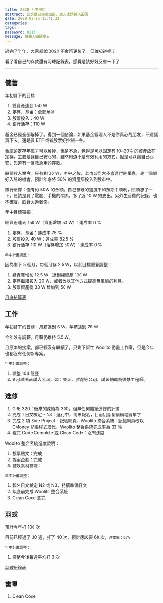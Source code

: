 ```yaml
---
title: 2020 年中檢討
abstract: 此文章已經被加密，進入後請輸入密碼
date: 2020-07-25 15:41:32
categories:
tags:
password: 8213
message: 請輸入四碼生日
---
```


過完了半年，大家都說 2020 不會再更慘了，但誰知道呢？

看了看自己的存款還有羽球記錄表，感覺是該好好反省一下了

<!-- more -->

---

## 儲蓄

年初訂下的目標

1. 總資產達到 150 W
2. 定存、基金：全部解掉
3. 股票投入：40 W
4. 銀行活存：110 W

基金已經全部解掉了。得到一個結論，如果基金經理人不是你真心的朋友，不建議買下去。還是買 ETF 或者股票好控制一些。

合庫的定存年底才可以解掉，但是不急，覺得是可以固定有 10~20% 的資產放在定存。主要是讓自己安心的，雖然知道不是有效利用的方式，但是可以讓自己心安，知道有一筆救急用的存款。

股票投入至今，只有到 33 W，年中之後，上市公司大多會進行除權息，是一個很好入場的機會，預計年底將 50% 的資產都投入到股市中。

銀行活存：僅有約 50W 的金額，自己存錢的速度不如預期中順利，回頭想了一下，應該是買了電腦、手機的關係，多了近 10 W 的支出。另外生活費的紀錄，也不確實，飲食太過奢侈。

年中目標審視：

總資產達到 150 W（資產增加 50 W）：達成率 0 %

1. 定存、基金：達成率 75 %
2. 股票投入 40 W：達成率 82.5 %
3. 銀行活存 110 W（活存增加 50W）：達成率 0 %

`年中計畫調整：`

因為剩下 5 個月，每個月存 2.5 W，以此目標重新調整：

1. 總資產增加 12.5 W，達到總資產 120 W
2. 定存繼續投入 20 W，或者改以其他方式提高無風險的利息。
3. 股票資產從 33 W 增加到 50 W

[月底結算表](https://docs.google.com/spreadsheets/d/1yr8nEY0Ojrv28gGSArMORl8wbea8gyfjNq2Ybr42ggs/edit#gid=0)

## 工作

年初訂下的目標：月薪達到 6 W，年薪達到 75 W

今年沒有調薪，月薪仍維持 5.5 W。

且原本的接案，都已經沒有繼續了，只剩下幫忙 Woolito 動畫工作室，但是今年也都沒有任何新專案。

`年中計畫調整：`

1. 調整 104 簡歷
2. 9 月試著面試大公司，如：樂天、雅虎等公司。試著轉職為後端工程師。

## 進修

1. GRE 320：後來的成績為 300，但無任何繼續進修的計畫
2. 完成 1 日文檢定 - N3：進行中，尚未報名，目前仍斷斷續續地背單字
3. 完成 2 項 Side Project - 記帳網頁、Woolito 整合系統：記帳網頁改以 CMoney 記帳程式取代，Woolito 整合系統完成率為 33 ％
4. 看完 Code Complete 或 Clean Code：沒有進度

Woolito 整合系統進度說明：

1. 投票貼文：完成
2. 提案企劃：完成
3. 音效素材管理：

`年中計畫調整：`

1. 報名日文檢定 N2 或 N3，持續準備日文
2. 年底前完成 Woolito 整合系統
3. Clean Code 念完

## 羽球

預計今年打 100 次

目前已經過了 30 週，打了 40 次，預計應該要 60 次，`達成率：67%`

`年中計畫調整：`

1. 調整今後每週平均打 3 次

[羽球紀錄表](https://docs.google.com/spreadsheets/d/16pfP6dzLgEKT4rDddlNGviii-1TsvGYBKQyRBH7xSFI/edit#gid=0)

## 書單

1. Clean Code
